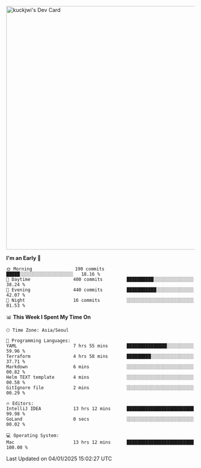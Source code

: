 <a href="https://app.daily.dev/kuckhwancho"><img src="https://api.daily.dev/devcards/v2/efef39c8028947428b3c0b486b9cd9b6.png?r=iz2&type=wide" width="652" alt="kuckjwi's Dev Card"/></a>

<!--START_SECTION:waka-->
**I'm an Early 🐤** 

```text
🌞 Morning                190 commits         █████░░░░░░░░░░░░░░░░░░░░   18.16 % 
🌆 Daytime                400 commits         ██████████░░░░░░░░░░░░░░░   38.24 % 
🌃 Evening                440 commits         ███████████░░░░░░░░░░░░░░   42.07 % 
🌙 Night                  16 commits          ░░░░░░░░░░░░░░░░░░░░░░░░░   01.53 % 
```


📊 **This Week I Spent My Time On** 

```text
🕑︎ Time Zone: Asia/Seoul

💬 Programming Languages: 
YAML                     7 hrs 55 mins       ███████████████░░░░░░░░░░   59.96 % 
Terraform                4 hrs 58 mins       █████████░░░░░░░░░░░░░░░░   37.71 % 
Markdown                 6 mins              ░░░░░░░░░░░░░░░░░░░░░░░░░   00.82 % 
Helm TEXT template       4 mins              ░░░░░░░░░░░░░░░░░░░░░░░░░   00.58 % 
GitIgnore file           2 mins              ░░░░░░░░░░░░░░░░░░░░░░░░░   00.29 % 

🔥 Editors: 
IntelliJ IDEA            13 hrs 12 mins      █████████████████████████   99.98 % 
GoLand                   0 secs              ░░░░░░░░░░░░░░░░░░░░░░░░░   00.02 % 

💻 Operating System: 
Mac                      13 hrs 12 mins      █████████████████████████   100.00 % 
```


 Last Updated on 04/01/2025 15:02:27 UTC
<!--END_SECTION:waka-->
